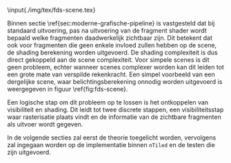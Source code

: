 \input{./img/tex/fds-scene.tex}

Binnen sectie \ref{sec:moderne-grafische-pipeline} is vastgesteld dat bij standaard
uitvoering, pas na uitvoering van de fragment shader wordt bepaald welke
fragmenten daadwerkelijk zichtbaar zijn. Dit betekent dat ook voor fragmenten
die geen enkele invloed zullen hebben op de scene, de shading berekening worden
uitgevoerd. De shading complexiteit is dus direct gekoppeld aan de scene
complexiteit. Voor simpele scenes is dit geen probleem, echter wanneer scenes
complexer worden kan dit leiden tot een grote mate van verspilde rekenkracht.
Een simpel voorbeeld van een dergelijke scene, waar belichtingsberekening
onnodig worden uitgevoerd is weergegeven in figuur \ref{fig:fds-scene}.  

Een logische stap om dit probleem op te lossen is het ontkoppelen van
visibiliteit en shading. Dit leidt tot twee discrete stappen, een 
visibiliteitsstap waar rasterisatie plaats vindt en de informatie van de
zichtbare fragmenten als uitvoer wordt gegeven.  

In de volgende secties zal eerst de theorie toegelicht worden, vervolgens
zal ingegaan worden op de implementatie binnen `nTiled` en de testen 
die zijn uitgevoerd.

